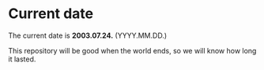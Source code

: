 # Current date

The current date is **2003.07.24.** (YYYY.MM.DD.)

This repository will be good when the world ends, so we will know how long it lasted.